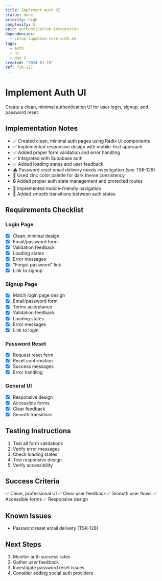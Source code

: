 ```yaml
---
title: Implement Auth UI
status: done
priority: high
complexity: S
epic: authentication-integration
dependencies:
  - setup-supabase-core-auth.md
tags:
  - auth
  - ui
  - day 2
created: "2024-01-15"
ref: TSK-127
---
```


# Implement Auth UI

Create a clean, minimal authentication UI for user login, signup, and password reset.

## Implementation Notes

- ✅ Created clean, minimal auth pages using Radix UI components
- ✅ Implemented responsive design with mobile-first approach
- ✅ Added proper form validation and error handling
- ✅ Integrated with Supabase auth
- ✅ Added loading states and user feedback
- ⚠️ Password reset email delivery needs investigation (see TSK-128)
- 🎨 Used zinc color palette for dark theme consistency
- 🔒 Added proper auth state management and protected routes
- 📱 Implemented mobile-friendly navigation
- 🔄 Added smooth transitions between auth states

## Requirements Checklist

### Login Page

- [x] Clean, minimal design
- [x] Email/password form
- [x] Validation feedback
- [x] Loading states
- [x] Error messages
- [x] "Forgot password" link
- [x] Link to signup

### Signup Page

- [x] Match login page design
- [x] Email/password form
- [x] Terms acceptance
- [x] Validation feedback
- [x] Loading states
- [x] Error messages
- [x] Link to login

### Password Reset

- [x] Request reset form
- [x] Reset confirmation
- [x] Success messages
- [x] Error handling

### General UI

- [x] Responsive design
- [x] Accessible forms
- [x] Clear feedback
- [x] Smooth transitions

## Testing Instructions

1. Test all form validations
2. Verify error messages
3. Check loading states
4. Test responsive design
5. Verify accessibility

## Success Criteria

✅ Clean, professional UI
✅ Clear user feedback
✅ Smooth user flows
✅ Accessible forms
✅ Responsive design

## Known Issues

- Password reset email delivery (TSK-128)

## Next Steps

1. Monitor auth success rates
2. Gather user feedback
3. Investigate password reset issues
4. Consider adding social auth providers
